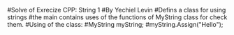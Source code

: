#Solve of Exrecize CPP: String 1
#By Yechiel Levin
#Defins a class for using strings
#the main contains uses of the functions of MyString class for check them.
#Using of the class:
#MyString myString;
#myString.Assign("Hello");
